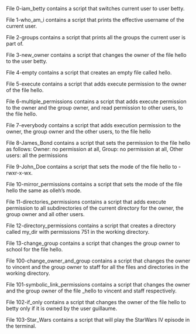 File 0-iam_betty contains a script that switches current user to user betty.

File 1-who_am_i contains a script that prints the effective username of the current user.

File 2-groups contains a script that prints all the groups the current user is part of.

File 3-new_owner contains a script that changes the owner of the file hello to the user betty.

File 4-empty contains a script that creates an empty file called hello.

File 5-execute contains a script that adds execute permission to the owner of the file hello.

File 6-multiple_permissions contains a script that adds execute permission to the owner and the group owner, and read permission to other users, to the file hello.

File 7-everybody contains a script that adds execution permission to the owner, the group owner and the other users, to the file hello

File 8-James_Bond contains a script that sets the permission to the file hello as follows:
Owner: no permission at all, Group: no permission at all, Other users: all the permissions

File 9-John_Doe contains a script that sets the mode of the file hello to -rwxr-x-wx.

File 10-mirror_permissions contains a script that sets the mode of the file hello the same as olleh’s mode.

File 11-directories_permissions contains a script that adds execute permission to all subdirectories of the current directory for the owner, the group owner and all other users.

File 12-directory_permissions contains a script that creates a directory called my_dir with permissions 751 in the working directory.

File 13-change_group contains a script that changes the group owner to school for the file hello.

File 100-change_owner_and_group contains a script that changes the owner to vincent and the group owner to staff for all the files and directories in the working directory.

File 101-symbolic_link_permissions contains a script that changes the owner and the group owner of the file _hello to vincent and staff respectively.

File 102-if_only contains a script that changes the owner of the file hello to betty only if it is owned by the user guillaume.

File 103-Star_Wars contains a script that will play the StarWars IV episode in the terminal.
